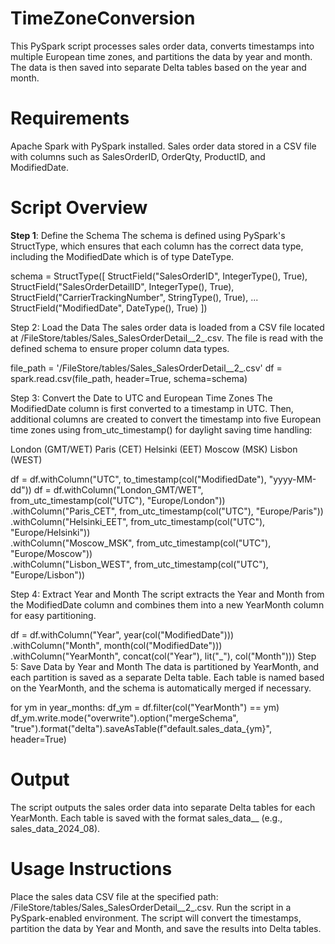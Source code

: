 # TimeZoneConversion
This PySpark script processes sales order data, converts timestamps into multiple European time zones, and partitions the data by year and month. The data is then saved into separate Delta tables based on the year and month.

# Requirements
Apache Spark with PySpark installed.
Sales order data stored in a CSV file with columns such as SalesOrderID, OrderQty, ProductID, and ModifiedDate.

# Script Overview

**Step 1**: Define the Schema
The schema is defined using PySpark's StructType, which ensures that each column has the correct data type, including the ModifiedDate which is of type DateType.

schema = StructType([
    StructField("SalesOrderID", IntegerType(), True),
    StructField("SalesOrderDetailID", IntegerType(), True),
    StructField("CarrierTrackingNumber", StringType(), True),
    ...
    StructField("ModifiedDate", DateType(), True)
])

Step 2: Load the Data
The sales order data is loaded from a CSV file located at /FileStore/tables/Sales_SalesOrderDetail__2_.csv. The file is read with the defined schema to ensure proper column data types.

file_path = '/FileStore/tables/Sales_SalesOrderDetail__2_.csv'
df = spark.read.csv(file_path, header=True, schema=schema)

Step 3: Convert the Date to UTC and European Time Zones
The ModifiedDate column is first converted to a timestamp in UTC. Then, additional columns are created to convert the timestamp into five European time zones using from_utc_timestamp() for daylight saving time handling:

London (GMT/WET)
Paris (CET)
Helsinki (EET)
Moscow (MSK)
Lisbon (WEST)

df = df.withColumn("UTC", to_timestamp(col("ModifiedDate"), "yyyy-MM-dd"))
df = df.withColumn("London_GMT/WET", from_utc_timestamp(col("UTC"), "Europe/London")) \
       .withColumn("Paris_CET", from_utc_timestamp(col("UTC"), "Europe/Paris")) \
       .withColumn("Helsinki_EET", from_utc_timestamp(col("UTC"), "Europe/Helsinki")) \
       .withColumn("Moscow_MSK", from_utc_timestamp(col("UTC"), "Europe/Moscow")) \
       .withColumn("Lisbon_WEST", from_utc_timestamp(col("UTC"), "Europe/Lisbon"))

Step 4: Extract Year and Month
The script extracts the Year and Month from the ModifiedDate column and combines them into a new YearMonth column for easy partitioning.

df = df.withColumn("Year", year(col("ModifiedDate"))) \
       .withColumn("Month", month(col("ModifiedDate"))) \
       .withColumn("YearMonth", concat(col("Year"), lit("_"), col("Month")))
Step 5: Save Data by Year and Month
The data is partitioned by YearMonth, and each partition is saved as a separate Delta table. Each table is named based on the YearMonth, and the schema is automatically merged if necessary.

for ym in year_months:
    df_ym = df.filter(col("YearMonth") == ym)
    df_ym.write.mode("overwrite").option("mergeSchema", "true").format("delta").saveAsTable(f"default.sales_data_{ym}", header=True)

# Output
The script outputs the sales order data into separate Delta tables for each YearMonth. Each table is saved with the format sales_data_<Year>_<Month> (e.g., sales_data_2024_08).

# Usage Instructions
Place the sales data CSV file at the specified path: /FileStore/tables/Sales_SalesOrderDetail__2_.csv.
Run the script in a PySpark-enabled environment.
The script will convert the timestamps, partition the data by Year and Month, and save the results into Delta tables.
